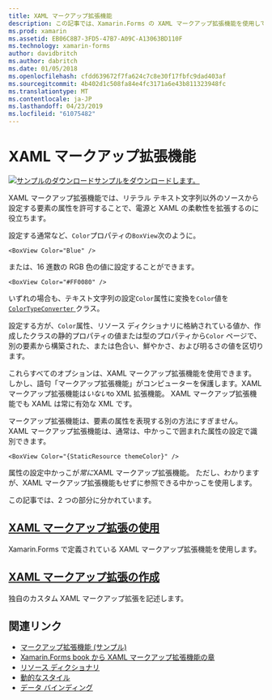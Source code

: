```yaml
---
title: XAML マークアップ拡張機能
description: この記事では、Xamarin.Forms の XAML マークアップ拡張機能を使用して、リテラル テキスト文字列以外のソースから設定する要素の属性を許可することで、電源と XAML の柔軟性を拡張する方法について説明します。
ms.prod: xamarin
ms.assetid: EB06C8B7-3FD5-47B7-A09C-A13063BD110F
ms.technology: xamarin-forms
author: davidbritch
ms.author: dabritch
ms.date: 01/05/2018
ms.openlocfilehash: cfdd639672f7fa624c7c8e30f17fbfc9dad403af
ms.sourcegitcommit: 4b402d1c508fa84e4fc3171a6e43b811323948fc
ms.translationtype: MT
ms.contentlocale: ja-JP
ms.lasthandoff: 04/23/2019
ms.locfileid: "61075482"
---
```

# <a name="xaml-markup-extensions"></a>XAML マークアップ拡張機能

[![サンプルのダウンロード](~/media/shared/download.png)サンプルをダウンロードします。](https://developer.xamarin.com/samples/xamarin-forms/XAML/MarkupExtensions/)

XAML マークアップ拡張機能では、リテラル テキスト文字列以外のソースから設定する要素の属性を許可することで、電源と XAML の柔軟性を拡張するのに役立ちます。

設定する通常など、`Color`プロパティの`BoxView`次のように。

```xaml
<BoxView Color="Blue" />
```

または、16 進数の RGB 色の値に設定することができます。

```xaml
<BoxView Color="#FF0080" />
```

いずれの場合も、テキスト文字列の設定`Color`属性に変換を`Color`値を[ `ColorTypeConverter` ](xref:Xamarin.Forms.ColorTypeConverter)クラス。

設定する方が、`Color`属性、リソース ディクショナリに格納されている値か、作成したクラスの静的プロパティの値または型のプロパティから`Color` ページで、別の要素から構築された、または色合い、鮮やかさ、および明るさの値を区切ります。

これらすべてのオプションは、XAML マークアップ拡張機能を使用できます。 しかし、語句「マークアップ拡張機能」がコンピューターを保護します。XAML マークアップ拡張機能は*いない*to XML 拡張機能。 XAML マークアップ拡張機能でも XAML は常に有効な XML です。

マークアップ拡張機能は、要素の属性を表現する別の方法にすぎません。 XAML マークアップ拡張機能は、通常は、中かっこで囲まれた属性の設定で識別できます。

```xaml
<BoxView Color="{StaticResource themeColor}" />
```

属性の設定中かっこが*常に*XAML マークアップ拡張機能。 ただし、わかりますが、XAML マークアップ拡張機能もせずに参照できる中かっこを使用します。

この記事では、2 つの部分に分かれています。

## <a name="consuming-xaml-markup-extensionsconsumingmd"></a>[XAML マークアップ拡張の使用](consuming.md)  

Xamarin.Forms で定義されている XAML マークアップ拡張機能を使用します。

## <a name="creating-xaml-markup-extensionscreatingmd"></a>[XAML マークアップ拡張の作成](creating.md)

独自のカスタム XAML マークアップ拡張を記述します。



## <a name="related-links"></a>関連リンク

- [マークアップ拡張機能 (サンプル)](https://developer.xamarin.com/samples/xamarin-forms/XAML/MarkupExtensions/)
- [Xamarin.Forms book から XAML マークアップ拡張機能の章](~/xamarin-forms/creating-mobile-apps-xamarin-forms/summaries/chapter10.md)
- [リソース ディクショナリ](~/xamarin-forms/xaml/resource-dictionaries.md)
- [動的なスタイル](~/xamarin-forms/user-interface/styles/dynamic.md)
- [データ バインディング](~/xamarin-forms/app-fundamentals/data-binding/index.md)
